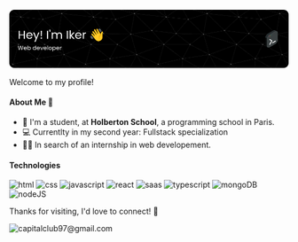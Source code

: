 ![Header](./github-banner.png)

Welcome to my profile!
#### About Me 🤔
- 📖 I'm a student, at **Holberton School**, a programming school in Paris.
- 💻 Currentlty in my second year: Fullstack specialization
- 👨‍💻 In search of an internship in web developement.


#### Technologies

![html](	https://img.shields.io/badge/HTML5-E34F26?style=""&logo=html5&logoColor=white) ![css](https://img.shields.io/badge/CSS3-1572B6?style=""&logo=css3&logoColor=white) ![javascript](https://img.shields.io/badge/JavaScript-F7DF1E?style=""&logo=JavaScript&logoColor=white)
![react](https://img.shields.io/badge/React-20232A?style=""&logo=react&logoColor=61DAFB) ![saas](https://img.shields.io/badge/Sass-CC6699?style=""&logo=sass&logoColor=white) ![typescript](https://img.shields.io/badge/TypeScript-007ACC?style=""=typescript&logoColor=white)
![mongoDB](https://img.shields.io/badge/MongoDB-4EA94B?style=""&logo=mongodb&logoColor=white) ![nodeJS](https://img.shields.io/badge/Node.js-31C48D?style=""&logo=node.js&logoColor=white)

Thanks for visiting,  I'd love to connect! 🤝

![capitalclub97@gmail.com](https://img.shields.io/badge/Gmail-D14836?style=""&logo=gmail&logoColor=white)

<!--
**ikerikks/ikerikks** is a ✨ _special_ ✨ repository because its `README.md` (this file) appears on your GitHub profile.

Here are some ideas to get you started:

- 🔭 I’m currently working on ...
- 🌱 I’m currently learning ...
- 👯 I’m looking to collaborate on ...
- 🤔 I’m looking for help with ...
- 💬 Ask me about ...
- 📫 How to reach me: ...
- 😄 Pronouns: ...
- ⚡ Fun fact: ...
-->
